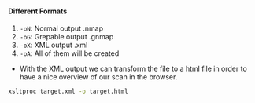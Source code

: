 #### Different Formats
1. `-oN`: Normal output .nmap
2. `-oG`: Grepable output .gnmap
3. `-oX`: XML output .xml
4. `-oA`: All of them will be created

- With the XML output we can transform the file to a html file in order to have a nice overview of our scan in the browser.
```bash
xsltproc target.xml -o target.html
```
